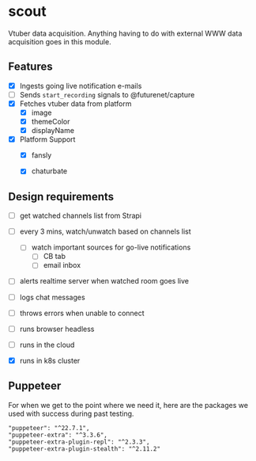 # scout

Vtuber data acquisition. Anything having to do with external WWW data acquisition goes in this module.

## Features

  * [x] Ingests going live notification e-mails
  * [ ] Sends `start_recording` signals to @futurenet/capture
  * [x] Fetches vtuber data from platform
    * [x] image
    * [x] themeColor
    * [x] displayName
  * [x] Platform Support
    * [x] fansly
    * [x] chaturbate


## Design requirements

  * [ ] get watched channels list from Strapi
  * [ ] every 3 mins, watch/unwatch based on channels list
    * [ ] watch important sources for go-live notifications      
        * [ ] CB tab
        * [ ] email inbox
  * [ ] alerts realtime server when watched room goes live
  * [ ] logs chat messages
  * [ ] throws errors when unable to connect
  * [ ] runs browser headless
  * [ ] runs in the cloud
  * [x] runs in k8s cluster



## Puppeteer

For when we get to the point where we need it, here are the packages we used with success during past testing.

    "puppeteer": "^22.7.1",
    "puppeteer-extra": "^3.3.6",
    "puppeteer-extra-plugin-repl": "^2.3.3",
    "puppeteer-extra-plugin-stealth": "^2.11.2"